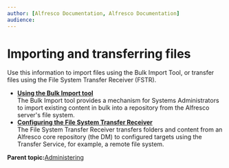 ```yaml
---
author: [Alfresco Documentation, Alfresco Documentation]
audience: 
---
```


# Importing and transferring files

Use this information to import files using the Bulk Import Tool, or transfer files using the File System Transfer Receiver \(FSTR\).

-   **[Using the Bulk Import tool](../concepts/Bulk-Import-Tool.md)**  
 The Bulk Import tool provides a mechanism for Systems Administrators to import existing content in bulk into a repository from the Alfresco server's file system.
-   **[Configuring the File System Transfer Receiver](../concepts/FSTR-intro.md)**  
The File System Transfer Receiver transfers folders and content from an Alfresco core repository \(the DM\) to configured targets using the Transfer Service, for example, a remote file system.

**Parent topic:**[Administering](../concepts/ch-administering.md)

